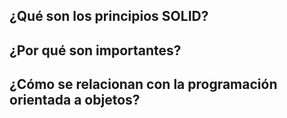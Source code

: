 
## ¿Qué son los principios SOLID?

## ¿Por qué son importantes?

## ¿Cómo se relacionan con la programación orientada a objetos?
